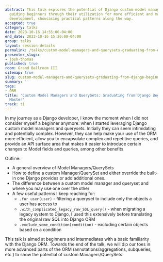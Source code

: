 ```yaml
---
abstract: This talk explores the potential of Django custom model managers and querysets,
  guiding beginners through their utilization for more efficient and maintainable
  development, showcasing practical patterns along the way.
accepted: true
category: talks
date: 2023-10-16 14:55:00-04:00
end_date: 2023-10-16 15:20:00-04:00
group: talks
layout: session-details
permalink: /talks/custom-model-managers-and-querysets-graduating-from-django-beginner-to-orm-master/
presenter_slugs:
- josh-thomas
published: true
room: Grand Ballroom III
sitemap: true
slug: custom-model-managers-and-querysets-graduating-from-django-beginner-to-orm-master
summary: ''
tags:
- ORM
title: 'Custom Model Managers and QuerySets: Graduating from Django Beginner to ORM
  Master'
track: t1
---
```


In my journey as a Django developer, I know the moment when I did not consider myself a beginner anymore: when I started leveraging Django custom model managers and querysets. Initially they can seem intimidating and potentially complex. However, they can help make your use of the ORM more efficient, allow you to encapsulate complex and repetitive queries, and provide an API surface area that makes it easier to introduce certain changes to Model fields and queries, among other benefits.

Outline:
- A general overview of Model Managers/QuerySets
- How to define a custom Manager/QuerySet and either override the built-in one Django provides or add additional ones.
- The difference between a custom model manager and queryset and where you may use one over the other
- A few useful patterns I keep reaching for:
	- `.for_user(user)` - filtering a queryset to include only the objects a user has access to
	- `.with_complicated_legacy_raw_SQL_query()` - when migrating a legacy system to Django, I used this extensively before translating the original raw SQL into Django ORM
	- `.exclude_some_condition(condition)` - excluding certain objects based on a condition

This talk is aimed at beginners and intermediates with a basic familiarity with the Django ORM. Towards the end of the talk, we will dip our toes in more advanced parts of the ORM (annotations/aggregations, subqueries, etc.) to show the potential of custom Managers/QuerySets.
